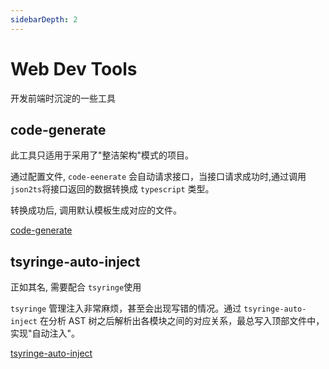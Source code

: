```yaml
---
sidebarDepth: 2
---
```


# Web Dev Tools

开发前端时沉淀的一些工具

## code-generate

此工具只适用于采用了"整洁架构"模式的项目。

通过配置文件, `code-eenerate` 会自动请求接口，当接口请求成功时,通过调用`json2ts`将接口返回的数据转换成 `typescript` 类型。

转换成功后, 调用默认模板生成对应的文件。

[code-generate](https://github.com/martin-yin/web-dev-tools/tree/main/packages/code-generate)

## tsyringe-auto-inject

正如其名, 需要配合 `tsyringe`使用

`tsyringe` 管理注入非常麻烦，甚至会出现写错的情况。通过 `tsyringe-auto-inject` 在分析 AST 树之后解析出各模块之间的对应关系，最总写入顶部文件中，实现"自动注入"。

[tsyringe-auto-inject](https://github.com/martin-yin/web-dev-tools/tree/main/packages/tsyringe-auto-inject)
